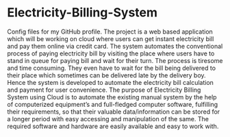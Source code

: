 # Electricity-Billing-System
Config files for my GitHub profile.
The project is a web based application which will be working on cloud where
users can get instant electricity bill and pay them online via credit card. The system
automates the conventional process of paying electricity bill by visiting the place
where users have to stand in queue for paying bill and wait for their turn. The process
is tiresome and time consuming. They even have to wait for the bill being delivered to
their place which sometimes can be delivered late by the delivery boy. Hence the
system is developed to automate the electricity bill calculation and payment for user
convenience.
The purpose of Electricity Billing System using Cloud is to automate the
existing manual system by the help of computerized equipment’s and full-fledged
computer software, fulfilling their requirements, so that their valuable data/information
can be stored for a longer period with easy accessing and manipulation of the same.
The required software and hardware are easily available and easy to work with.

